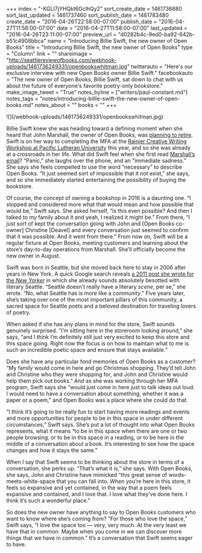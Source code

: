 +++
index = "-KGLI7jYHQkt6GclhQy2"
sort_create_date = 1461736680
sort_last_updated = 1461737460
sort_publish_date = 1461783480
create_date = "2016-04-26T22:58:00-07:00"
publish_date = "2016-04-27T11:58:00-07:00"
date = "2016-04-27T11:58:00-07:00"
last_updated = "2016-04-26T23:11:00-07:00"
preview_url = "d0282b4c-9ed0-ba92-642b-b51c4908bbca"
name = "Introducing Billie Swift, the new owner of Open Books"
title = "Introducing Billie Swift, the new owner of Open Books"
type = "Column"
link = ""
shareimage = "http://seattlereviewofbooks.com/webhook-uploads/1461736249331/openbookswhitman.jpg"
twitterauto = "Here's our exclusive interview with new Open Books owner Billie Swift."
facebookauto = "The new owner of Open Books, Billie Swift, sat down to chat with us about the future of everyone's favorite poetry-only bookstore."
make_image_tweet = "True"
notes_byline = ["writers/paul-constant.md"]
notes_tags = "notes/introducing-billie-swift-the-new-owner-of-open-books.md"
notes_about = ""
books = ""
+++
<p class="image">![](/webhook-uploads/1461736249331/openbookswhitman.jpg)</p>

Billie Swift knew she was heading toward a defining moment when she heard that John Marshall, the owner of Open Books, was [planning to retire](http://seattlereviewofbooks.com/notes/2016/03/02/anybody-want-to-buy-a-poetry-bookstore/). Swift is on her way to completing the MFA at the [Rainier Creative Writing Workshop at Pacific Lutheran University]( http://www.plu.edu/mfa/) this year, and so she was already at a crossroads in her life. What did Swift feel when she first read [Marshall’s email](http://seattlereviewofbooks.com/notes/2016/03/02/anybody-want-to-buy-a-poetry-bookstore/)? “Panic,” she laughs over the phone, and an “immediate sadness.” She says she feels compelled to use the word “necessary” to describe Open Books. “It just seemed sort of impossible that it not exist,” she says, and so she immediately started entertaining the possibility of buying the bookstore.

Of course, the concept of owning a bookshop in 2016 is a daunting one. “I stopped and considered more what that would mean and how possible that would be,” Swift says. She asked herself, “is this even possible? And then I talked to my family about it and yeah, I realized it might be.” From there, “I just sort of kept the conversation going with John and [Open Books co-owner] Christine [Deavel] and every conversation just seemed to confirm that it was possible. And it went from there.” From now on, Swift will be a regular fixture at Open Books, meeting customers and learning about the store’s day-to-day operations from Marshall. She’ll officially become the new owner in August.

Swift was born in Seattle, but she moved back here to stay in 2006 after years in New York. A quick Google search reveals [a 2011 post she wrote for the *New Yorker*]( http://www.newyorker.com/books/page-turner/on-the-scene-in-seattle) in which she already  sounds absolutely besotted with literary Seattle. “Seattle doesn’t really have a literary *scene*, per se,” she wrote. “No, what Seattle has is more like a *community*.” Five years later, she’s taking over one of the most important pillars of this community, a sacred space for Seattle poets and a beloved destination for traveling lovers of poetry.

When asked if she has any plans in mind for the store, Swift sounds genuinely surprised. “I’m sitting here in the storeroom looking around,” she says, “and I think I’m definitely still just very excited to keep this store and this space going. Right now the focus is on how to maintain what to me is such an incredible poetic space and ensure that stays available.”

Does she have any particular fond memories of Open Books as a customer? “My family would come in here and go Christmas shopping. They’d tell John and Christine who they were shopping for, and John and Christine would help them pick out books.” And as she was working through her MFA program, Swift says she “would just come in here just to talk ideas out loud. I would need to have a conversation about something, whether it was a paper or a poem,” and Open Books was a place where she could do that.

“I think it’s going to be really fun to start having more readings and events and more opportunities for people to be in this space in under different circumstances,” Swift says. She’s put a lot of thought into what Open Books represents, what it means “to be in this space when there are one or two people browsing, or to be in this space in a reading, or to be here in the middle of a conversation about a book. It’s interesting to see how the space changes and how it stays the same.” 

When I say that Swift seems to be thinking about the store in terms of a conversation, she perks up. “That’s what it is,” she says. With Open Books, she says, John and Christine have mimicked “this great sense of words-meets-white-space that you can fall into. When you’re here in this store, it feels so expansive and yet contained, in the way that a poem feels expansive and contained, and I love that. I love what they’ve done here. I think it’s such a wonderful place.”

So does the new owner have anything to say to Open Books customers who want to know where she’s coming from? “For those who love the space,” Swift says, “I love the space too — very, very much. At the very least we have that in common. Maybe when you come in we can discover more things that we have in common.” It’s a conversation that Swift seems eager to have.
